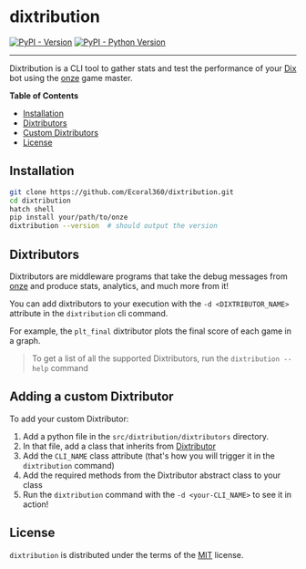 # dixtribution

[![PyPI - Version](https://img.shields.io/pypi/v/dixtribution.svg)](https://pypi.org/project/dixtribution)
[![PyPI - Python Version](https://img.shields.io/pypi/pyversions/dixtribution.svg)](https://pypi.org/project/dixtribution)

---

Dixtribution is a CLI tool to gather stats and test the performance of your [Dix](https://wiki.aediroum.ca/wiki/Jeu_du_10)
bot using the [onze](https://github.com/matteodelabre/onze?tab=readme-ov-file) game master.

**Table of Contents**

- [Installation](#installation)
- [Dixtributors](#Dixtributor)
- [Custom Dixtributors](#adding-a-custom-dixtributor)
- [License](#license)

## Installation

```sh
git clone https://github.com/Ecoral360/dixtribution.git
cd dixtribution
hatch shell
pip install your/path/to/onze
dixtribution --version  # should output the version
```

## Dixtributors

Dixtributors are middleware programs that take the debug messages from [onze](https://github.com/matteodelabre/onze?tab=readme-ov-file)
and produce stats, analytics, and much more from it!

You can add dixtributors to your execution with the `-d <DIXTRIBUTOR_NAME>` attribute in the `dixtribution` cli command.

For example, the `plt_final` dixtributor plots the final score of each game in a graph.

> To get a list of all the supported Dixtributors, run the `dixtribution --help` command

## Adding a custom Dixtributor

To add your custom Dixtributor: 
1. Add a python file in the `src/dixtribution/dixtributors` directory.
2. In that file, add a class that inherits from [Dixtributor](src/dixtribution/dixtributor.py)
3. Add the `CLI_NAME` class attribute (that's how you will trigger it in the `dixtribution` command)
4. Add the required methods from the Dixtributor abstract class to your class
5. Run the `dixtribution` command with the `-d <your-CLI_NAME>` to see it in action!

## License

`dixtribution` is distributed under the terms of the [MIT](https://spdx.org/licenses/MIT.html) license.
